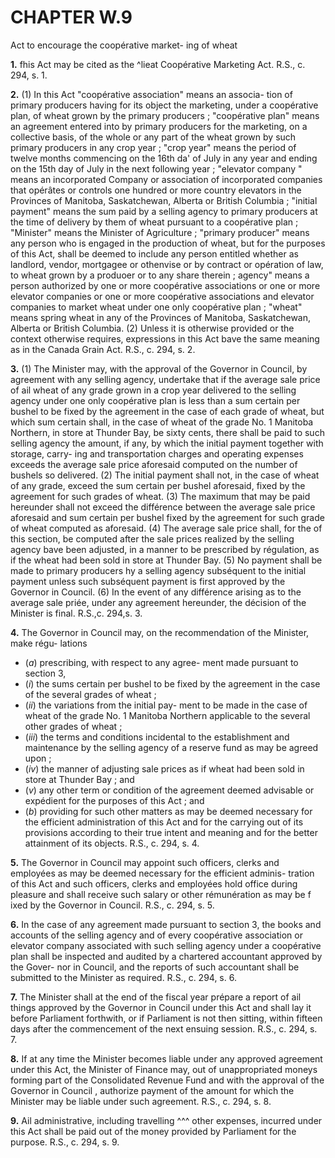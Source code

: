 
# CHAPTER W.9
Act to encourage the coopérative market-
ing of wheat

**1.** fhis Act may be cited as the ^lieat
Coopérative Marketing Act. R.S., c. 294, s. 1.

**2.** (1) In this Act
"coopérative association" means an associa-
tion of primary producers having for its
object the marketing, under a coopérative
plan, of wheat grown by the primary
producers ;
"coopérative plan" means an agreement
entered into by primary producers for the
marketing, on a collective basis, of the
whole or any part of the wheat grown by
such primary producers in any crop year ;
"crop year" means the period of twelve
months commencing on the 16th da\' of
July in any year and ending on the 15th
day of July in the next following year ;
"elevator company " means an incorporated
Company or association of incorporated
companies that opérâtes or controls one
hundred or more country elevators in the
Provinces of Manitoba, Saskatchewan,
Alberta or British Columbia ;
"initial payment" means the sum paid by a
selling agency to primary producers at the
time of delivery by them of wheat pursuant
to a coopérative plan ;
"Minister" means the Minister of Agriculture ;
"primary producer" means any person who is
engaged in the production of wheat, but for
the purposes of this Act, shall be deemed to
include any person entitled whether as
landlord, vendor, mortgagee or othenvise or
by contract or opération of law, to wheat
grown by a produoer or to any share
therein ;
agency" means a person authorized
by one or more coopérative associations or
one or more elevator companies or one or
more coopérative associations and elevator
companies to market wheat under one only
coopérative plan ;
"wheat" means spring wheat in any of the
Provinces of Manitoba, Saskatchewan,
Alberta or British Columbia.
(2) Unless it is otherwise provided or the
context otherwise requires, expressions in this
Act bave the same meaning as in the Canada
Grain Act. R.S., c. 294, s. 2.

**3.** (1) The Minister may, with the approval
of the Governor in Council, by agreement
with any selling agency, undertake that if the
average sale price of ail wheat of any grade
grown in a crop year delivered to the selling
agency under one only coopérative plan is
less than a sum certain per bushel to be fixed
by the agreement in the case of each grade of
wheat, but which sum certain shall, in the
case of wheat of the grade No. 1 Manitoba
Northern, in store at Thunder Bay, be sixty
cents, there shall be paid to such selling
agency the amount, if any, by which the
initial payment together with storage, carry-
ing and transportation charges and operating
expenses exceeds the average sale price
aforesaid computed on the number of bushels
so delivered.
(2) The initial payment shall not, in the
case of wheat of any grade, exceed the sum
certain per bushel aforesaid, fixed by the
agreement for such grades of wheat.
(3) The maximum that may be paid
hereunder shall not exceed the différence
between the average sale price aforesaid and
sum certain per bushel fixed by the
agreement for such grade of wheat computed
as aforesaid.
(4) The average sale price shall, for the
of this section, be computed after
the sale prices realized by the selling agency
bave been adjusted, in a manner to be
prescribed by régulation, as if the wheat had
been sold in store at Thunder Bay.
(5) No payment shall be made to primary
producers hy a selling agency subséquent to
the initial payment unless such subséquent
payment is first approved by the Governor in
Council.
(6) In the event of any différence arising as
to the average sale priée, under any agreement
hereunder, the décision of the Minister is
final. R.S.,c. 294,s. 3.

**4.** The Governor in Council may, on the
recommendation of the Minister, make régu-
lations
  * (_a_) prescribing, with respect to any agree-
ment made pursuant to section 3,
  * (_i_) the sums certain per bushel to be fixed
by the agreement in the case of the
several grades of wheat ;
  * (_ii_) the variations from the initial pay-
ment to be made in the case of wheat of
the grade No. 1 Manitoba Northern
applicable to the several other grades of
wheat ;
  * (_iii_) the terms and conditions incidental
to the establishment and maintenance by
the selling agency of a reserve fund as
may be agreed upon ;
  * (_iv_) the manner of adjusting sale prices
as if wheat had been sold in store at
Thunder Bay ; and
  * (_v_) any other term or condition of the
agreement deemed advisable or expédient
for the purposes of this Act ; and
  * (_b_) providing for such other matters as may
be deemed necessary for the efficient
administration of this Act and for the
carrying out of its provisions according to
their true intent and meaning and for the
better attainment of its objects. R.S., c. 294,
s. 4.

**5.** The Governor in Council may appoint
such officers, clerks and employées as may be
deemed necessary for the efficient adminis-
tration of this Act and such officers, clerks
and employées hold office during pleasure
and shall receive such salary or other
rémunération as may be f ixed by the Governor
in Council. R.S., c. 294, s. 5.

**6.** In the case of any agreement made
pursuant to section 3, the books and accounts
of the selling agency and of every coopérative
association or elevator company associated
with such selling agency under a coopérative
plan shall be inspected and audited by a
chartered accountant approved by the Gover-
nor in Council, and the reports of such
accountant shall be submitted to the Minister
as required. R.S., c. 294, s. 6.

**7.** The Minister shall at the end of the
fiscal year prépare a report of ail things
approved by the Governor in Council under
this Act and shall lay it before Parliament
forthwith, or if Parliament is not then sitting,
within fifteen days after the commencement
of the next ensuing session. R.S., c. 294, s. 7.

**8.** If at any time the Minister becomes
liable under any approved agreement under
this Act, the Minister of Finance may, out of
unappropriated moneys forming part of the
Consolidated Revenue Fund and with the
approval of the Governor in Council , authorize
payment of the amount for which the Minister
may be liable under such agreement. R.S., c.
294, s. 8.

**9.** Ail administrative, including travelling
^^^ other expenses, incurred under this Act
shall be paid out of the money provided by
Parliament for the purpose. R.S., c. 294, s. 9.
